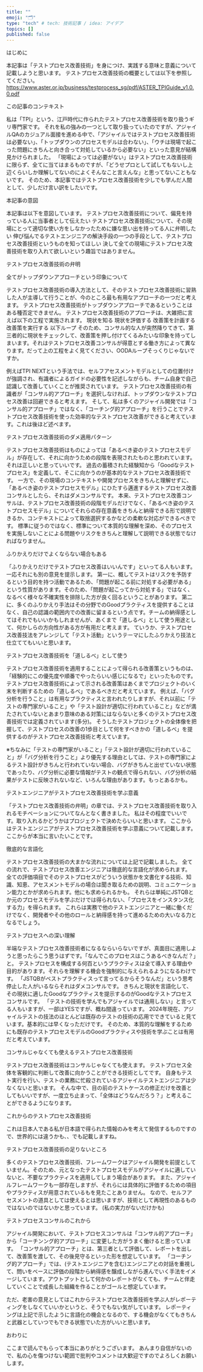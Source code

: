 ```yaml
---
title: ""
emoji: "🗂"
type: "tech" # tech: 技術記事 / idea: アイデア
topics: []
published: false
---
```

はじめに

本記事は「テストプロセス改善技術」を身につけ、実践する意味と意義について記載しようと思います。
テストプロセス改善技術の概要としては以下を参照してください。https://www.aster.or.jp/business/testprocess_sg/pdf/ASTER_TPIGuide_v1.0.0.pdf

この記事のコンテキスト

私は「TPI」という、江戸時代に作られたテストプロセス改善技術を取り扱うギリ専門家です。
それを私の強みの一つとして取り扱っていたのですが、アジャイルQAのカジュアル面接を進める中で、「アジャイルではテストプロセス改善技術は必要ない」、「トップダウンのプロセスモデルは合わない」、「ウチは現場で起こった問題にきちんと向き合って対処しているから必要ない」といった意見が結構見かけられました。
「現場によっては必要がない」はテストプロセス改善技術に限らず、全てに当てはまるものですが、「どうせプロとして試してもないし上辺くらいしか理解してないのによくそんなこと言えんな」と思ってないこともないです。
そのため、本記事ではテストプロセス改善技術を少しでも学んだ人間として、少しだけ言い訳をしたいです。

本記事の意図

本記事は以下を意図しています。
テストプロセス改善技術について、偏見を持っている人に当事者として伝えたい
テストプロセス改善技術について、その現場にとって適切な使い方をしなかったために嫌な思い出を持ってる人に弁明したい
伸び悩んでるテストエンジニアの解決手段の一つの手段として、テストプロセス改善技術というものを知ってほしい
決して全ての現場にテストプロセス改善技術を取り入れて欲しいという趣旨ではありません。

テストプロセス改善技術の弁明

全てがトップダウンアプローチという印象について

テストプロセス改善技術の導入方法として、そのテストプロセス改善技術に習熟した人が主導して行うことが、今のところ最も有用なアプローチの一つだと考えます。
テストプロセス改善技術がトップダウンアプローチであるということはある種否定できません。
テストプロセス改善技術のアプローチは、大雑把に言えば以下の工程で実施されます。
現状を知る
現状を評価する
改善策を計画する
改善策を実行する
以下ループ
そのため、コンサル的な人が突然降りてきて、第三者的に現状をチェックして、改善策を押し付けてくるみたいな印象を持ってしまいます。それはテストプロセス改善コンサルが得意とする働き方によって異なります。だって上の工程をよく見てください、OODAループそっくりじゃないですか。

例えばTPI NEXTという手法では、セルフアセスメントモデルとしての位置付けが強調され、有識者によるガイドの必要性を記述しながらも、チーム自身で自己認識して改善していくことが推奨されています。
テストプロセス改善技術の有識者が「コンサル的アプローチ」を選択しなければ、トップダウンなテストプロセス改善は回避できると考えます。
そして、私は多くのアジャイル開発では「コンサル的アプローチ」ではなく、「コーチング的アプローチ」を行うことでテストプロセス改善技術を使った効率的なテストプロセス改善ができると考えています。これは後ほど述べます。

テストプロセス改善技術のダメ適用パターン

テストプロセス改善技術はものによっては「あるべき姿のテストプロセスモデル」が存在して、それに向かうための段階を表現されたものと思われています。
それは正しいと思っていいです。
過去の蓄積された経験知から「Goodなテストプロセス」を定義して、そこに向かうのが基本的なテストプロセス改善技術です。
一方で、その現場のコンテキストや開発プロセスをきちんと理解せずに、「あるべき姿のテストプロセスモデル」にひたすら邁進するテストプロセス改善コンサルとしたら、それはダメコンサルです。
本来、テストプロセス改善コンサルは、テストプロセス改善技術の段階モデルだけでなく、「あるべき姿のテストプロセスモデル」についてそれらの存在意義をきちんと納得できる形で説明できるか、コンテキストによって取捨選択するかなどの柔軟な対応ができるべきです。
標準に従うのではなく、標準について本質的な理解を深め、そのプロセスを実施しないことによる問題やリスクをきちんと理解して説明できる状態でなければなりません。

ふりかえりだけでよくならない場合もある

「ふりかえりだけでテストプロセス改善はいいんです」といってる人もいます。
一応それにも別の意見を提示します。
第一に、概してテストはリスクを予防するという目的を持つ活動であるため、「問題が起こる前に対処する必要がある」という性質があります。そのため、「問題が起こってから対処する」ではなく、なるべく様々な不確実性を排除した方が良く回るということがあります。
第二に、多くのふりかえり手法はその分野でのGoodプラクティスを提供することはなく、自己の認識の範囲内での改善に留まるという点です。チームの納得感としてはそれでもいいかもしれませんが、あくまで「道しるべ」として使う用途として、何かしらの方向性がある方が有用だと考えます。
ていうか、テストプロセス改善技法をアレンジして「テスト活動」というテーマにしたふりかえり技法と仕立ててもいいと思います。

テストプロセス改善技術を「道しるべ」として使う

テストプロセス改善技術を適用することによって得られる改善策というものは、「経験的にこの優先度や順番でやったらいい感じになるで」といったものです。
テストプロセス改善技術によって示される改善策はあくまでプロジェクトのいく末を判断するための「道しるべ」であるべきだと考えています。
例えば、「バグ分析を行うこと」は有用なプラクティスと言われたりしますが、それ以前に「テストの専門家がいること」や「テスト設計が適切に行われていること」などが満たされていないとあまり意味のある対策にはならないと多くのテストプロセス改善技術では定義されています(多分)。
そうしたテストプロジェクトの全体像を把握して、テストプロセスの改善の1歩目として何をすべきかの「道しるべ」を提供するのがテストプロセス改善技術と考えています。

※ちなみに「テストの専門家がいること」「テスト設計が適切に行われていること」が「バグ分析を行うこと」より優先する理由としては、テストの専門家によるテスト設計がきちんと行われていない場合、バグがきちんと出せていない状態であったり、バグ分析に必要な情報がテストの観点で得られない、バグ分析の結果がテストに反映されないなど、いろんな理由があります。もっとあるかも。

テストエンジニアがテストプロセス改善技術を学ぶ意義

「テストプロセス改善技術の弁明」の章では、テストプロセス改善技術を取り入れるモチベーションについてなんとなく書きました。
私はその程度でいいです。取り入れるかどうかはプロジェクトで決めたらいいと思います。
ここからはテストエンジニアがテストプロセス改善技術を学ぶ意義について記載します。
ここからが本当に言いたいことです。

徹底的な言語化

テストプロセス改善技術の大まかな流れについては上記で記載しました。
全ての流れで、テストプロセス改善エンジニアは徹底的な言語化が求められます。
全ての評価項目でそのテストプロセスがどういう状態かを文書化する技術、知識、知恵、アセスメントモデルの場合は聞き取るための説明、コミュニケーション能力とかが求められます。他にも求められるかも。
それらは単純にJSTQBとか元のプロセスモデルを学ぶだけでは得られない、「プロセスをインスタンス化する力」を得られます。
これらは実務で他のテストエンジニアと一緒に働くだけでなく、開発者やその他のロールと納得感を持って進めるための大いなる力となるでしょう。

テストプロセスへの深い理解

半端なテストプロセス改善技術者になるならいらないですが、真面目に適用しようと思ったらこう思うはずです。「なんでこのプロセスはこうあるべきなんだ？」と。
テストプロセスを構成する何百というプラクティスは全て導入する理由や目的があります。それらを理解する機会を強制的に与えられるようになるわけです。
「JSTQBがベストプラクティスって言ってるからそうなんだ」という思考停止した人がいるならそれはダメコンサルです。
きちんと現状を言語化して、その現状に適したGoodなプラクティスを提示するのがGoodなテストプロセスコンサルです。
「テストの技術を学んでもアジャイルでは通用しない」と言ってる人もいますが、一部はYESですが、概ね間違っています。
2024年現在、アジャイルテストの技法のほとんどは既存のテストの技術の応用でできていると見ています。基本的には早くなっただけです。
そのため、本質的な理解をするためにも既存のテストプロセスモデルのGoodプラクティスや技術を学ぶことは有用だと考えています。

コンサルじゃなくても使えるテストプロセス改善技術

テストプロセス改善技術はコンサルじゃなくても使えます。
テストプロセス全体を客観的に判断して改善に向かうことができる技術としてです。
自身もテスト実行を行い、テストの業務に忙殺されているアジャイルテストエンジニアは少なくないと思います。
そんな中で、目の前のテストケースの修正だけを改善としてもいいですが、一度立ち止まって、「全体はどうなんだろう？」と考えることができるようになります。

これからのテストプロセス改善技術

これは日本人である私が日本語で得られた情報のみを考えて発信するものですので、世界的には違うかも、、でも記載しますね。

テストプロセス改善技術の足りないところ

多くのテストプロセス改善技術、フレームワークはアジャイル開発を前提としていません。そのため、元となったテストプロセスモデルがアジャイルに適していないと、不要なプラクティスを適用してしまう場合があります。
また、アジャイルフレームワークも一部存在しますが、それらには具体的に評価するための項目やプラクティスが用意されているもを見たことありません。
なので、セルフアセスメントの道具としては使えるとは思いますが、技術として再現性のあるものではないのではないかと思っています。
(私の実力がないだけかも)

テストプロセスコンサルのこれから

アジャイル開発において、テストプロセスコンサルは「コンサル的アプローチ」から「コーチンング的アプローチ」に変更した方がうまく働けると思っています。
「コンサル的アプローチ」とは、第三者として評価して、レポートを出して、改善策を渡して、その後見守るといった形を想定しています。
「コーチング的アプローチ」では、(テストエンジニアを含む)エンジニアとの対話を重視して、問いをベースに評価の段階から納得感を醸成しながら進んでいく手法をイメージしています。アウトプットとして何かのレポートがなくても、チームと伴走していくことで成長した組織を作ることがゴールと想定しています。

ただ、老害の意見としてはこれからテストプロセス改善技術を学ぶ人がレポーティングをしなくていいかというと、そうでもない気がしています。
レポーティングは上記で示したように言語化の機会となるので、する機会がなくてもきちんと武器としていつでもできる状態でいた方がいいと思います。

おわりに

ここまで読んでもらって本当にありがとうございます。
あんまり自信がないので、私の心を傷つけない範囲で批判やコメントは大歓迎ですのでよろしくお願いします。